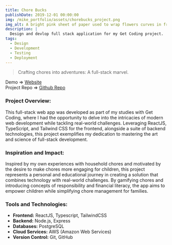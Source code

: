 ```yaml
---
title: Chore Bucks
publishDate: 2019-12-01 00:00:00
img: /mike_portfolio/assets/chorebucks_project.png
img_alt: A bright pink sheet of paper used to wrap flowers curves in front of rich blue background
description: |
  Design and devlop full stack application for my Get Coding project.
tags:
  - Design
  - Development
  - Testing
  - Deployment
---
```


> Crafting chores into adventures: A full-stack marvel.

Demo => <a href="https://millerm30.github.io/chorebucks_react/" target="_blank">Website</a> <br>
Project Repo => <a href="https://github.com/millerm30/chore-bucks" target="_blank">Github Repo</a> <br>

### Project Overview:
This full-stack web app was developed as part of my studies with Get Coding, where I had the opportunity to delve into the intricacies of modern web development while tackling real-world challenges. Leveraging ReactJS, TypeScript, and Tailwind CSS for the frontend, alongside a suite of backend technologies, this project exemplifies my dedication to mastering the art and science of full-stack development.

### Inspiration and Impact:
Inspired by my own experiences with household chores and motivated by the desire to make chores more engaging for children, this project represents a personal and educational journey in creating a solution that combines technology with real-world challenges. By gamifying chores and introducing concepts of responsibility and financial literacy, the app aims to empower children while simplifying chore management for families.

### Tools and Technologies:

- **Frontend:** ReactJS, Typescript, TailwindCSS
- **Backend:** Node.js, Express
- **Databases:** PostgreSQL
- **Cloud Services:** AWS (Amazon Web Services)
- **Version Control:** Git, GitHub

